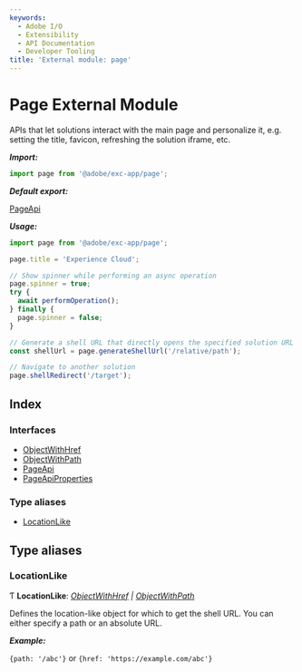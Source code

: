 ```yaml
---
keywords:
  - Adobe I/O
  - Extensibility
  - API Documentation
  - Developer Tooling
title: 'External module: page'
---
```


# Page External Module

APIs that let solutions interact with the main page and personalize it, e.g. setting the title,
favicon, refreshing the solution iframe, etc.

***Import:***

```typescript
import page from '@adobe/exc-app/page';
```

***Default export:***

[PageApi](../interfaces/page.pageapi.md#interface-pageapi)

***Usage:***

```typescript
import page from '@adobe/exc-app/page';

page.title = 'Experience Cloud';

// Show spinner while performing an async operation
page.spinner = true;
try {
  await performOperation();
} finally {
  page.spinner = false;
}

// Generate a shell URL that directly opens the specified solution URL
const shellUrl = page.generateShellUrl('/relative/path');

// Navigate to another solution
page.shellRedirect('/target');
```

## Index

### Interfaces

* [ObjectWithHref](../interfaces/page.objectwithhref.md)
* [ObjectWithPath](../interfaces/page.objectwithpath.md)
* [PageApi](../interfaces/page.pageapi.md)
* [PageApiProperties](../interfaces/page.pageapiproperties.md)

### Type aliases

* [LocationLike](page.md#locationlike)

## Type aliases

### LocationLike

Ƭ **LocationLike**: *[ObjectWithHref](../interfaces/page.objectwithhref.md) | [ObjectWithPath](../interfaces/page.objectwithpath.md)*

Defines the location-like object for which to get the shell URL. You can either specify a path or
an absolute URL.

***Example:***

`{path: '/abc'}` or `{href: 'https://example.com/abc'}`
